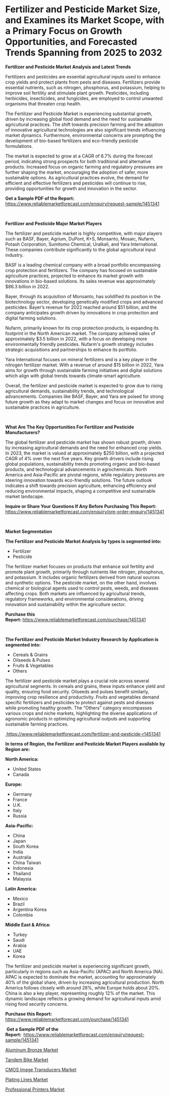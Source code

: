 <p><h1>Fertilizer and Pesticide Market Size, and Examines its Market Scope, with a Primary Focus on Growth Opportunities, and Forecasted Trends Spanning from 2025 to 2032</h1></p><p><strong>Fertilizer and Pesticide Market Analysis and Latest Trends</strong></p>
<p><p>Fertilizers and pesticides are essential agricultural inputs used to enhance crop yields and protect plants from pests and diseases. Fertilizers provide essential nutrients, such as nitrogen, phosphorus, and potassium, helping to improve soil fertility and stimulate plant growth. Pesticides, including herbicides, insecticides, and fungicides, are employed to control unwanted organisms that threaten crop health.</p><p>The Fertilizer and Pesticide Market is experiencing substantial growth, driven by increasing global food demand and the need for sustainable agricultural practices. The shift towards precision farming and the adoption of innovative agricultural technologies are also significant trends influencing market dynamics. Furthermore, environmental concerns are prompting the development of bio-based fertilizers and eco-friendly pesticide formulations.</p><p>The market is expected to grow at a CAGR of 6.7% during the forecast period, indicating strong prospects for both traditional and alternative products. Increased focus on organic farming and regulatory pressures are further shaping the market, encouraging the adoption of safer, more sustainable options. As agricultural practices evolve, the demand for efficient and effective fertilizers and pesticides will continue to rise, providing opportunities for growth and innovation in the sector.</p></p>
<p><strong>Get a Sample PDF of the Report:&nbsp;</strong> <a href="https://www.reliablemarketforecast.com/enquiry/request-sample/1451341?utm_campaign=1900&utm_medium=2&utm_source=Github&utm_content=ia&utm_term=30012025&utm_id=fertilizer-and-pesticide">https://www.reliablemarketforecast.com/enquiry/request-sample/1451341</a></p>
<p>&nbsp;</p>
<p><strong>Fertilizer and Pesticide Major Market Players</strong></p>
<p><p>The fertilizer and pesticide market is highly competitive, with major players such as BASF, Bayer, Agrium, DuPont, K+S, Monsanto, Mosaic, Nufarm, Potash Corporation, Sumitomo Chemical, Uralkali, and Yara International. These companies contribute significantly to the global agricultural input industry.</p><p>BASF is a leading chemical company with a broad portfolio encompassing crop protection and fertilizers. The company has focused on sustainable agriculture practices, projected to enhance its market growth with innovations in bio-based solutions. Its sales revenue was approximately $86.3 billion in 2022.</p><p>Bayer, through its acquisition of Monsanto, has solidified its position in the biotechnology sector, developing genetically modified crops and advanced pesticides. Bayer’s revenue for 2022 reached around $51 billion, and the company anticipates growth driven by innovations in crop protection and digital farming solutions.</p><p>Nufarm, primarily known for its crop protection products, is expanding its footprint in the North American market. The company achieved sales of approximately $3.5 billion in 2022, with a focus on developing more environmentally friendly pesticides. Nufarm's growth strategy includes strategic acquisitions and partnerships to enhance its portfolio.</p><p>Yara International focuses on mineral fertilizers and is a key player in the nitrogen fertilizer market. With a revenue of around $15 billion in 2022, Yara aims for growth through sustainable farming initiatives and digital solutions which align with global trends towards climate-smart agriculture.</p><p>Overall, the fertilizer and pesticide market is expected to grow due to rising agricultural demands, sustainability trends, and technological advancements. Companies like BASF, Bayer, and Yara are poised for strong future growth as they adapt to market changes and focus on innovative and sustainable practices in agriculture.</p></p>
<p>&nbsp;</p>
<p><strong>What Are The Key Opportunities For Fertilizer and Pesticide Manufacturers?</strong></p>
<p><p>The global fertilizer and pesticide market has shown robust growth, driven by increasing agricultural demands and the need for enhanced crop yields. In 2023, the market is valued at approximately $250 billion, with a projected CAGR of 4% over the next five years. Key growth drivers include rising global populations, sustainability trends promoting organic and bio-based products, and technological advancements in agrochemicals. North America and Asia-Pacific are pivotal regions, while regulatory pressures are steering innovation towards eco-friendly solutions. The future outlook indicates a shift towards precision agriculture, enhancing efficiency and reducing environmental impacts, shaping a competitive and sustainable market landscape.</p></p>
<p><strong>Inquire or Share Your Questions If Any Before Purchasing This Report:</strong> <a href="https://www.reliablemarketforecast.com/enquiry/pre-order-enquiry/1451341?utm_campaign=1900&utm_medium=2&utm_source=Github&utm_content=ia&utm_term=30012025&utm_id=fertilizer-and-pesticide">https://www.reliablemarketforecast.com/enquiry/pre-order-enquiry/1451341</a></p>
<p>&nbsp;</p>
<p><strong>Market Segmentation</strong></p>
<p><strong>The Fertilizer and Pesticide Market Analysis by types is segmented into:</strong></p>
<p><ul><li>Fertilizer</li><li>Pesticide</li></ul></p>
<p><p>The fertilizer market focuses on products that enhance soil fertility and promote plant growth, primarily through nutrients like nitrogen, phosphorus, and potassium. It includes organic fertilizers derived from natural sources and synthetic options. The pesticide market, on the other hand, involves chemical or biological agents used to control pests, weeds, and diseases affecting crops. Both markets are influenced by agricultural trends, regulatory frameworks, and environmental considerations, driving innovation and sustainability within the agriculture sector.</p></p>
<p><strong>Purchase this Report:&nbsp;</strong><a href="https://www.reliablemarketforecast.com/purchase/1451341?utm_campaign=1900&utm_medium=2&utm_source=Github&utm_content=ia&utm_term=30012025&utm_id=fertilizer-and-pesticide">https://www.reliablemarketforecast.com/purchase/1451341</a></p>
<p>&nbsp;</p>
<p><strong>The Fertilizer and Pesticide Market Industry Research by Application is segmented into:</strong></p>
<p><ul><li>Cereals & Grains</li><li>Oilseeds & Pulses</li><li>Fruits & Vegetables</li><li>Others</li></ul></p>
<p><p>The fertilizer and pesticide market plays a crucial role across several agricultural segments. In cereals and grains, these inputs enhance yield and quality, ensuring food security. Oilseeds and pulses benefit similarly, improving crop resilience and productivity. Fruits and vegetables demand specific fertilizers and pesticides to protect against pests and diseases while promoting healthy growth. The "Others" category encompasses various crops and niche markets, highlighting the diverse applications of agronomic products in optimizing agricultural outputs and supporting sustainable farming practices.</p></p>
<p><a href="https://www.reliablemarketforecast.com/fertilizer-and-pesticide-r1451341?utm_campaign=1900&utm_medium=2&utm_source=Github&utm_content=ia&utm_term=30012025&utm_id=fertilizer-and-pesticide">&nbsp;https://www.reliablemarketforecast.com/fertilizer-and-pesticide-r1451341</a></p>
<p><strong>In terms of Region, the Fertilizer and Pesticide Market Players available by Region are:</strong></p>
<p>
    <p> <strong> North America: </strong>
        <ul>
            <li>United States</li>
            <li>Canada</li>
        </ul>
        </p> 
    <p> <strong> Europe: </strong>
        <ul>
            <li>Germany</li>
            <li>France</li>
            <li>U.K.</li>
            <li>Italy</li>
            <li>Russia</li>
        </ul>
        </p> 
    <p> <strong> Asia-Pacific: </strong>
        <ul>
            <li>China</li>
            <li>Japan</li>
            <li>South Korea</li>
            <li>India</li>
            <li>Australia</li>
            <li>China Taiwan</li>
            <li>Indonesia</li>
            <li>Thailand</li>
            <li>Malaysia</li>
        </ul>
        </p> 
    <p> <strong> Latin America: </strong>
        <ul>
            <li>Mexico</li>
            <li>Brazil</li>
            <li>Argentina Korea</li>
            <li>Colombia</li>
        </ul>
        </p> 
    <p> <strong> Middle East & Africa: </strong>
        <ul>
            <li>Turkey</li>
            <li>Saudi</li>
            <li>Arabia</li>
            <li>UAE</li>
            <li>Korea</li>
        </ul>
    </p>
    </p>
<p><p>The fertilizer and pesticide market is experiencing significant growth, particularly in regions such as Asia-Pacific (APAC) and North America (NA). APAC is expected to dominate the market, accounting for approximately 40% of the global share, driven by increasing agricultural production. North America follows closely with around 28%, while Europe holds about 20%. China is also a key player, representing roughly 12% of the market. This dynamic landscape reflects a growing demand for agricultural inputs amid rising food security concerns.</p></p>
<p><strong>Purchase this Report: </strong><a href="https://www.reliablemarketforecast.com/purchase/1451341?utm_campaign=1900&utm_medium=2&utm_source=Github&utm_content=ia&utm_term=30012025&utm_id=fertilizer-and-pesticide">https://www.reliablemarketforecast.com/purchase/1451341</a></p>
<p>&nbsp;<strong>Get a Sample PDF of the Report:&nbsp;&nbsp;</strong><a href="https://www.reliablemarketforecast.com/enquiry/request-sample/1451341?utm_campaign=1900&utm_medium=2&utm_source=Github&utm_content=ia&utm_term=30012025&utm_id=fertilizer-and-pesticide">https://www.reliablemarketforecast.com/enquiry/request-sample/1451341</a></p>
<p><strong></strong></p>
<p><p><a href="https://github.com/crosejeanetta00360/Market-Research-Report-List-1/blob/main/aluminum-bronze-market.md?utm_campaign=1900&utm_medium=2&utm_source=Github&utm_content=ia&utm_term=30012025&utm_id=fertilizer-and-pesticide">Aluminum Bronze Market</a></p><p><a href="https://www.linkedin.com/pulse/precise-revenue-projections-tandem-bike-market-2025-2032-insights-idm8e?utm_campaign=1900&utm_medium=2&utm_source=Github&utm_content=ia&utm_term=30012025&utm_id=fertilizer-and-pesticide">Tandem Bike Market</a></p><p><a href="https://www.linkedin.com/pulse/cmos-image-transducers-market-trend-analysis-suggests-significant-vqvdc?utm_campaign=1900&utm_medium=2&utm_source=Github&utm_content=ia&utm_term=30012025&utm_id=fertilizer-and-pesticide">CMOS Image Transducers Market</a></p><p><a href="https://github.com/ahamdyzabira4/Market-Research-Report-List-1/blob/main/plating-lines-market.md?utm_campaign=1900&utm_medium=2&utm_source=Github&utm_content=ia&utm_term=30012025&utm_id=fertilizer-and-pesticide">Plating Lines Market</a></p><p><a href="https://www.linkedin.com/pulse/professional-printers-market-size-share-analysis-2025-2032-mwzhc?utm_campaign=1900&utm_medium=2&utm_source=Github&utm_content=ia&utm_term=30012025&utm_id=fertilizer-and-pesticide">Professional Printers Market</a></p></p>
